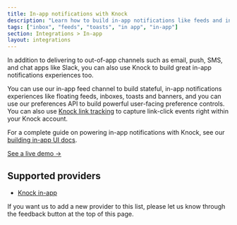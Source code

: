 ```yaml
---
title: In-app notifications with Knock
description: "Learn how to build in-app notifications like feeds and inboxes with Knock."
tags: ["inbox", "feeds", "toasts", "in app", "in-app"]
section: Integrations > In-app
layout: integrations
---
```


In addition to delivering to out-of-app channels such as email, push, SMS, and chat apps like Slack, you can also use Knock to build great in-app notifications experiences too.

You can use our in-app feed channel to build stateful, in-app notifications experiences like floating feeds, inboxes, toasts and banners, and you can use our preferences API to build powerful user-facing preference controls. You can also use [Knock link tracking](/send-notifications/tracking) to capture link-click events right within your Knock account.

For a complete guide on powering in-app notifications with Knock, see our [building in-app UI docs](/in-app-ui/overview).

[See a live demo ->](https://in-app-demo.knock.app/)

## Supported providers

- [Knock in-app](/integrations/in-app/knock)

If you want us to add a new provider to this list, please let us know through the feedback button at the top of this page.
